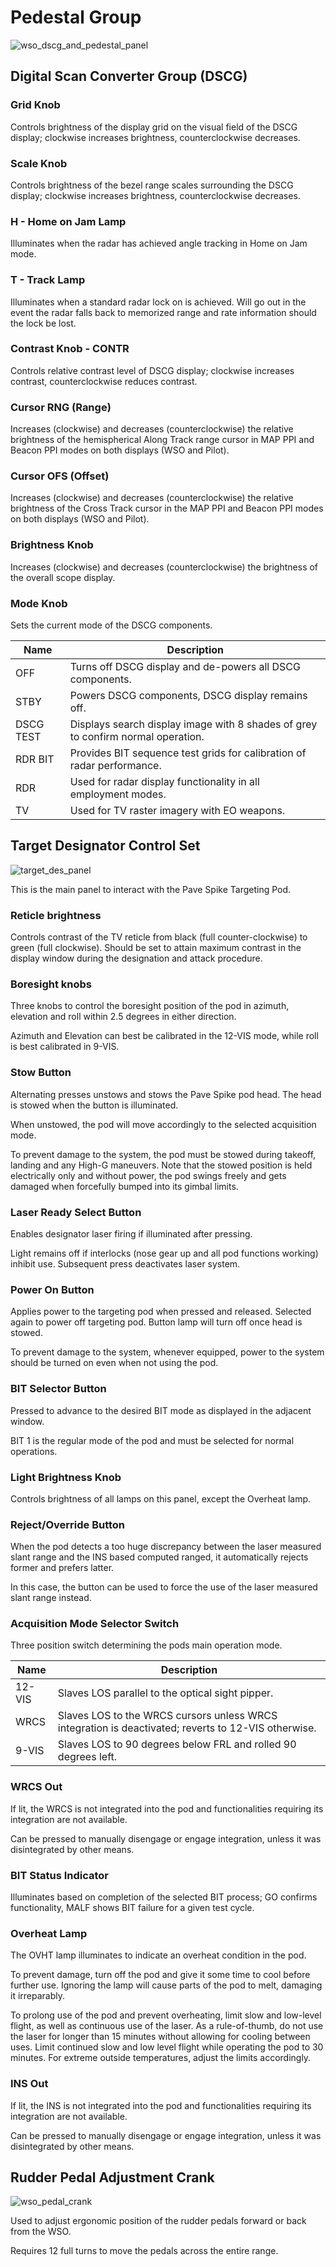 # Pedestal Group

![wso_dscg_and_pedestal_panel](../../img/wso_dscg_and_pedestal_panel.png)

## Digital Scan Converter Group (DSCG)

### Grid Knob

Controls brightness of the display grid on the visual field of the DSCG display;
clockwise increases brightness, counterclockwise decreases.

### Scale Knob

Controls brightness of the bezel range scales surrounding the DSCG display;
clockwise increases brightness, counterclockwise decreases.

### H - Home on Jam Lamp

Illuminates when the radar has achieved angle tracking in Home on Jam mode.

### T - Track Lamp

Illuminates when a standard radar lock on is achieved. Will go out in the event
the radar falls back to memorized range and rate information should the lock be
lost.

### Contrast Knob - CONTR

Controls relative contrast level of DSCG display; clockwise increases contrast,
counterclockwise reduces contrast.

### Cursor RNG (Range)

Increases (clockwise) and decreases (counterclockwise) the relative brightness
of the hemispherical Along Track range cursor in MAP PPI and Beacon PPI modes on
both displays (WSO and Pilot).

### Cursor OFS (Offset)

Increases (clockwise) and decreases (counterclockwise) the relative brightness
of the Cross Track cursor in the MAP PPI and Beacon PPI modes on both displays
(WSO and Pilot).

### Brightness Knob

Increases (clockwise) and decreases (counterclockwise) the brightness of the
overall scope display.

### Mode Knob

Sets the current mode of the DSCG components.

| Name      | Description                                                                      |
| --------- | -------------------------------------------------------------------------------- |
| OFF       | Turns off DSCG display and de-powers all DSCG components.                        |
| STBY      | Powers DSCG components, DSCG display remains off.                                |
| DSCG TEST | Displays search display image with 8 shades of grey to confirm normal operation. |
| RDR BIT   | Provides BIT sequence test grids for calibration of radar performance.           |
| RDR       | Used for radar display functionality in all employment modes.                    |
| TV        | Used for TV raster imagery with EO weapons.                                      |

## Target Designator Control Set

![target_des_panel](../../img/target_des_panel.png)

This is the main panel to interact with the Pave Spike Targeting Pod.

### Reticle brightness

Controls contrast of the TV reticle from black (full counter-clockwise) to green
(full clockwise). Should be set to attain maximum contrast in the display window
during the designation and attack procedure.

### Boresight knobs

Three knobs to control the boresight position of the pod in azimuth, elevation
and roll within 2.5 degrees in either direction.

Azimuth and Elevation can best be calibrated in the 12-VIS mode, while roll is
best calibrated in 9-VIS.

### Stow Button

Alternating presses unstows and stows the Pave Spike pod head. The head is
stowed when the button is illuminated.

When unstowed, the pod will move accordingly to the selected acquisition mode.

To prevent damage to the system, the pod must be stowed during takeoff, landing
and any High-G maneuvers. Note that the stowed position is held electrically
only and without power, the pod swings freely and gets damaged when forcefully
bumped into its gimbal limits.

### Laser Ready Select Button

Enables designator laser firing if illuminated after pressing.

Light remains off if interlocks (nose gear up and all pod functions working)
inhibit use. Subsequent press deactivates laser system.

### Power On Button

Applies power to the targeting pod when pressed and released. Selected again to
power off targeting pod. Button lamp will turn off once head is stowed.

To prevent damage to the system, whenever equipped, power to the system should
be turned on even when not using the pod.

### BIT Selector Button

Pressed to advance to the desired BIT mode as displayed in the adjacent window.

BIT 1 is the regular mode of the pod and must be selected for normal operations.

### Light Brightness Knob

Controls brightness of all lamps on this panel, except the Overheat lamp.

### Reject/Override Button

When the pod detects a too huge discrepancy between the laser measured slant
range and the INS based computed ranged, it automatically rejects former and
prefers latter.

In this case, the button can be used to force the use of the laser measured
slant range instead.

### Acquisition Mode Selector Switch

Three position switch determining the pods main operation mode.

| Name   | Description                                                                                         |
| ------ | --------------------------------------------------------------------------------------------------- |
| 12-VIS | Slaves LOS parallel to the optical sight pipper.                                                    |
| WRCS   | Slaves LOS to the WRCS cursors unless WRCS integration is deactivated; reverts to 12-VIS otherwise. |
| 9-VIS  | Slaves LOS to 90 degrees below FRL and rolled 90 degrees left.                                      |

### WRCS Out

If lit, the WRCS is not integrated into the pod and functionalities requiring
its integration are not available.

Can be pressed to manually disengage or engage integration, unless it was
disintegrated by other means.

### BIT Status Indicator

Illuminates based on completion of the selected BIT process; GO confirms
functionality, MALF shows BIT failure for a given test cycle.

### Overheat Lamp

The OVHT lamp illuminates to indicate an overheat condition in the pod.

To prevent damage, turn off the pod and give it some time to cool before further
use. Ignoring the lamp will cause parts of the pod to melt, damaging it
irreparably.

To prolong use of the pod and prevent overheating, limit slow and low-level
flight, as well as continuous use of the laser. As a rule-of-thumb, do not use
the laser for longer than 15 minutes without allowing for cooling between uses.
Limit continued slow and low level flight while operating the pod to 30 minutes.
For extreme outside temperatures, adjust the limits accordingly.

### INS Out

If lit, the INS is not integrated into the pod and functionalities requiring its
integration are not available.

Can be pressed to manually disengage or engage integration, unless it was
disintegrated by other means.

## Rudder Pedal Adjustment Crank

![wso_pedal_crank](../../img/wso_pedal_crank.png)

Used to adjust ergonomic position of the rudder pedals forward or back from the
WSO.

Requires 12 full turns to move the pedals across the entire range.

